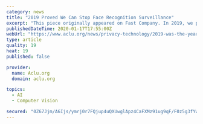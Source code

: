 ```yaml
---
category: news
title: "2019 Proved We Can Stop Face Recognition Surveillance"
excerpt: "This piece originally appeared on Fast Company. In 2019, we proved face recognition surveillance isn’t inevitable. Now, it’s time for Congress to rein in the technology once and for all. Even the private sector demonstrated it had a responsibility to ..."
publishedDateTime: 2020-01-17T17:55:00Z
webUrl: "https://www.aclu.org/news/privacy-technology/2019-was-the-year-we-proved-face-recognition-surveillance-isnt-inevitable"
type: article
quality: 19
heat: 19
published: false

provider:
  name: Aclu.org
  domain: aclu.org

topics:
  - AI
  - Computer Vision

secured: "0Z67Jjm/A6Ijs/ymrj0r7FQjup4uQXUwglApz4CaFXMz91ug9qF/F0z5g3fYwSlrhLKWEK0RK8w+pqBcz/VkNv62HzZqKox2NdYhwTAIy12mcNbved02dfbkb4bQoUM17H3eIz7kXyqTc/B6OFT19APeZa2k0ipt88VRzI6bPHlp4THw1jm7mbrIVyazZh/H1Ifovbe685jSE3ncf9o96lr3tdUez8VbUYtb6FmUWySaJjUm86TqgZM/c0cwtPu1/Fn8hc20QKAOm1FkF4M9lk+vbV/wwn3Rh1RiSSBaNUrId2/Y+/U2IsnseIkYfrPs;WVAvSIcWMoKgpt5wy24ryw=="
---
```


